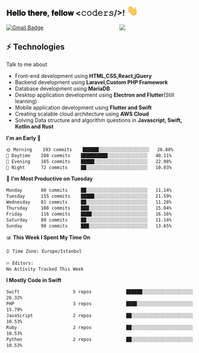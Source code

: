 <h2> 𝐇𝐞𝐥𝐥𝐨 𝐭𝐡𝐞𝐫𝐞, 𝐟𝐞𝐥𝐥𝐨𝐰 <𝚌𝚘𝚍𝚎𝚛𝚜/>! <img src="https://raw.githubusercontent.com/ABSphreak/ABSphreak/master/gifs/Hi.gif" width="30px"></h2>

<img align='right' src='https://user-images.githubusercontent.com/5713670/87202985-820dcb80-c2b6-11ea-9f56-7ec461c497c3.gif' width='200"'>

[![Gmail Badge](https://img.shields.io/badge/-osein.wtr@gmail.com-c14438?style=flat-square&logo=Gmail&logoColor=white&link=mailto:osein.wtr@gmail.com)](mailto:osein.wtr@gmail.com)


## ⚡ Technologies
Talk to me about
- Front-end development using **HTML,CSS,React,jQuery**
- Backend development using **Laravel,Custom PHP Framework**
- Database development using **MariaDB**
- Desktop application development using **Electron and Flutter**(Still learning)
- Mobile application development using **Flutter and Swift**
- Creating scalable cloud architecture using **AWS Cloud**
- Solving Data structure and algorithm questions in **Javascript, Swift, Kotlin and Rust**

<!--## Hello World!! 🤔
- 💬 Ask me about anything an everything.
- 📫 Read my blogs: [Harsh Blog](https://harshblog.xyz)
- 🎯 Portfolio site: [Portfolio](https://harshkumarkhatri.github.io/Portfolio-Site/index.html)
- 🔔 Subscribe:- [Harsh Kumar Khatri](https://www.youtube.com/channel/UCKNtMU9M559bmXxKoT6YeJw)
- ⚡ Fun fact: Internet users blink less than usual.-->

<!--START_SECTION:waka-->
**I'm an Early 🐤** 

```text
🌞 Morning    193 commits    ██████░░░░░░░░░░░░░░░░░░░   26.88% 
🌆 Daytime    288 commits    ██████████░░░░░░░░░░░░░░░   40.11% 
🌃 Evening    165 commits    █████░░░░░░░░░░░░░░░░░░░░   22.98% 
🌙 Night      72 commits     ██░░░░░░░░░░░░░░░░░░░░░░░   10.03%

```
📅 **I'm Most Productive on Tuesday** 

```text
Monday       80 commits     ██░░░░░░░░░░░░░░░░░░░░░░░   11.14% 
Tuesday      155 commits    █████░░░░░░░░░░░░░░░░░░░░   21.59% 
Wednesday    81 commits     ██░░░░░░░░░░░░░░░░░░░░░░░   11.28% 
Thursday     108 commits    ███░░░░░░░░░░░░░░░░░░░░░░   15.04% 
Friday       116 commits    ████░░░░░░░░░░░░░░░░░░░░░   16.16% 
Saturday     80 commits     ██░░░░░░░░░░░░░░░░░░░░░░░   11.14% 
Sunday       98 commits     ███░░░░░░░░░░░░░░░░░░░░░░   13.65%

```


📊 **This Week I Spent My Time On** 

```text
⌚︎ Time Zone: Europe/Istanbul

🔥 Editors: 
No Activity Tracked This Week

```

**I Mostly Code in Swift** 

```text
Swift                    5 repos             ██████░░░░░░░░░░░░░░░░░░░   26.32% 
PHP                      3 repos             ████░░░░░░░░░░░░░░░░░░░░░   15.79% 
JavaScript               2 repos             ██░░░░░░░░░░░░░░░░░░░░░░░   10.53% 
Ruby                     2 repos             ██░░░░░░░░░░░░░░░░░░░░░░░   10.53% 
Python                   2 repos             ██░░░░░░░░░░░░░░░░░░░░░░░   10.53%

```



<!--END_SECTION:waka-->
